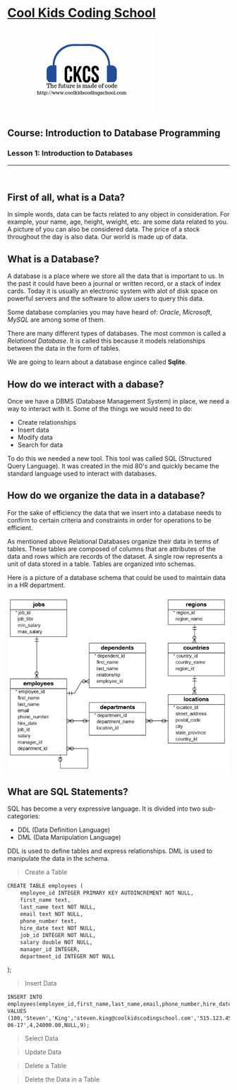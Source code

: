 # [Cool Kids Coding School](https://www.coolkidscodingschool.com)

![CKCS logo >](./images/ckcslogo.png)
</br>

## Course: **Introduction to Database Programming**

### Lesson 1: **Introduction to Databases**

---
</br>

## First of all, what is a Data?

In simple words, data can be facts related to any object in consideration.  For example, your name, age, height, wwight, etc. are some data related to you.  A picture of you can also be considered data.  The price of a stock throughout the day is also data.  Our world is made up of data.  

## What is a Database?

A database is a place where we store all the data that is important to us.  In the past it could have been a journal or written record, or a stack of index cards.  Today it is usually an electronic system with alot of disk space on powerful servers and the software to allow users to query this data.

Some database complanies you may have heard of: *Oracle*, *Microsoft*, *MySQL* are among some of them.  

There are many different types of databases.  The most common is called a *Relational Database*.  It is called this because it models relationships between the data in the form of tables.  

We are going to learn about a database engince called __Sqlite__.

## How do we interact with a dabase?

Once we have a DBMS (Database Management System) in place, we need a way to interact with it.  Some of the things we would need to do:

+ Create relationships
+ Insert data
+ Modify data
+ Search for data

To do this we needed a new tool.  This tool was called SQL (Structured Query Language).  It was created in the mid 80's and quickly became the standard language used to interact with databases.

## How do we organize the data in a database?

For the sake of efficiency the data that we insert into a database needs to confirm to certain criteria and constraints in order for operations to be efficient.  

As mentioned above Relational Databases organize their data in terms of tables.  These tables are composed of columns that are attributes of the data and rows which are records of the dataset.  A single row represents a unit of data stored in a table.  Tables are organized into schemas.  

Here is a picture of a database schema that could be used to maintain data in a HR department.

![HR Department](./images/SQL-Sample-Database-Schema.png)

## What are SQL Statements?

SQL has become a very expressive language.  It is divided into two sub-categories:

+ DDL (Data Definition Language)
+ DML (Data Manipulation Language)

DDL is used to define tables and express relationships.  DML is used to manipulate the data in the schema.

> Create a Table

    CREATE TABLE employees (
	    employee_id INTEGER PRIMARY KEY AUTOINCREMENT NOT NULL,
	    first_name text,
	    last_name text NOT NULL,
	    email text NOT NULL,
	    phone_number text,
	    hire_date text NOT NULL,
	    job_id INTEGER NOT NULL,
	    salary double NOT NULL,
	    manager_id INTEGER,
	    department_id INTEGER NOT NULL
);

> Insert Data

    INSERT INTO employees(employee_id,first_name,last_name,email,phone_number,hire_date,job_id,salary,manager_id,department_id) VALUES (100,'Steven','King','steven.king@coolkidscodingschool.com','515.123.4567','1987-06-17',4,24000.00,NULL,9);

> Select Data

> Update Data

> Delete a Table

> Delete the Data in a Table



